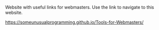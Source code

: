 Website with useful links for webmasters. Use the link to navigate to this website.

https://someunusualprogramming.github.io/Tools-for-Webmasters/

